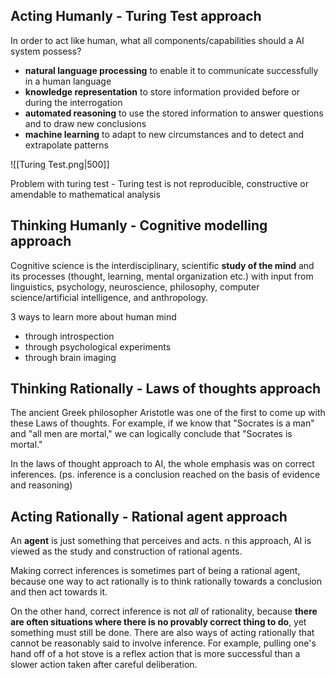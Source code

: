 
## Acting Humanly - Turing Test approach

In order to act like human, what all components/capabilities should a AI system possess?

- **natural language processing** to enable it to communicate successfully in a human language
- **knowledge representation** to store information provided before or during the interrogation
- **automated reasoning** to use the stored information to answer questions and to draw new conclusions
- **machine learning** to adapt to new circumstances and to detect and extrapolate patterns


![[Turing Test.png|500]]

Problem with turing test - Turing test is not reproducible, constructive or amendable to mathematical analysis

## Thinking Humanly - Cognitive modelling approach

Cognitive science is the interdisciplinary, scientific **study of the mind** and its processes (thought, learning, mental organization etc.) with input from linguistics, psychology, neuroscience, philosophy, computer science/artificial intelligence, and anthropology.

3 ways to learn more about human mind

- through introspection
- through psychological experiments
- through brain imaging

## Thinking Rationally - Laws of thoughts approach

The ancient Greek philosopher Aristotle was one of the first to come up with these Laws of thoughts. For example, if we know that "Socrates is a man" and "all men are mortal," we can logically conclude that "Socrates is mortal."

In the laws of thought approach to AI, the whole emphasis was on correct inferences. (ps. inference is a conclusion reached on the basis of evidence and reasoning)

## Acting Rationally - Rational agent approach

An **agent** is just something that perceives and acts. n this approach, AI is viewed as the study and construction of rational agents.

Making correct inferences is sometimes part of being a rational agent, because one way to act rationally is to think rationally towards a conclusion and then act towards it.

On the other hand, correct inference is not _all_ of rationality, because **there are often situations where there is no provably correct thing to do**, yet something must still be done. There are also ways of acting rationally that cannot be reasonably said to involve inference. For example, pulling one's hand off of a hot stove is a reflex action that is more successful than a slower action taken after careful deliberation.
